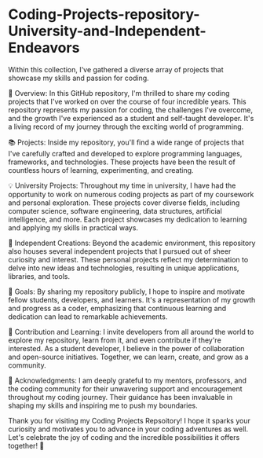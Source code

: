 # Coding-Projects-repository-University-and-Independent-Endeavors

Within this collection, I've gathered a diverse array of projects that showcase my skills and passion for coding.

🚀 Overview:
In this GitHub repository, I'm thrilled to share my coding projects that I've worked on over the course of four incredible years. This repository represents my passion for coding, the challenges I've overcome, and the growth I've experienced as a student and self-taught developer. It's a living record of my journey through the exciting world of programming.

📚 Projects:
Inside my repository, you'll find a wide range of projects that I've carefully crafted and developed to explore programming languages, frameworks, and technologies. These projects have been the result of countless hours of learning, experimenting, and creating.

💡 University Projects:
Throughout my time in university, I have had the opportunity to work on numerous coding projects as part of my coursework and personal exploration. These projects cover diverse fields, including computer science, software engineering, data structures, artificial intelligence, and more. Each project showcases my dedication to learning and applying my skills in practical ways.

🔧 Independent Creations:
Beyond the academic environment, this repository also houses several independent projects that I pursued out of sheer curiosity and interest. These personal projects reflect my determination to delve into new ideas and technologies, resulting in unique applications, libraries, and tools.

🎯 Goals:
By sharing my repository publicly, I hope to inspire and motivate fellow students, developers, and learners. It's a representation of my growth and progress as a coder, emphasizing that continuous learning and dedication can lead to remarkable achievements.

🌟 Contribution and Learning:
I invite developers from all around the world to explore my repository, learn from it, and even contribute if they're interested. As a student developer, I believe in the power of collaboration and open-source initiatives. Together, we can learn, create, and grow as a community.

🙏 Acknowledgments:
I am deeply grateful to my mentors, professors, and the coding community for their unwavering support and encouragement throughout my coding journey. Their guidance has been invaluable in shaping my skills and inspiring me to push my boundaries.

Thank you for visiting my Coding Projects Repsoitory! I hope it sparks your curiosity and motivates you to advance in your coding adventures as well. Let's celebrate the joy of coding and the incredible possibilities it offers together! 🎉







